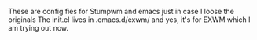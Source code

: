 These are config fies for Stumpwm and emacs just in case I loose the originals
The init.el lives in .emacs.d/exwm/ and yes, it's for EXWM which I am trying out now. 
